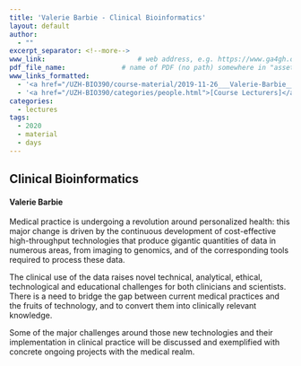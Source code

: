```yaml
---
title: 'Valerie Barbie - Clinical Bioinformatics'
layout: default
author:
  - ""
excerpt_separator: <!--more-->
www_link: 						# web address, e.g. https://www.ga4gh.org; auto-linked
pdf_file_name: 				# name of PDF (no path) somewhere in "assets"; auto-linked
www_links_formatted:
  - '<a href="/UZH-BIO390/course-material/2019-11-26___Valerie-Barbie__Clinical-Bioinformatics__UZH-BIO390-HS19-lecture-10.pdf" target="_blank">[2019 lecture slides]</a>'
  - '<a href="/UZH-BIO390/categories/people.html">[Course Lecturers]</a>'
categories:
  - lectures
tags:
  - 2020
  - material
  - days
---
```


## Clinical Bioinformatics
#### Valerie Barbie

Medical practice is undergoing a revolution around personalized health: this major change is driven by the continuous development of cost-effective high-throughput technologies that produce gigantic quantities of data in numerous areas, from imaging to genomics, and of the corresponding tools required to process these data.

<!--more-->

The clinical use of the data raises novel technical, analytical, ethical, technological and educational challenges for both clinicians and scientists. There is a need to bridge the gap between current medical practices and the fruits of technology, and to convert them into clinically relevant knowledge.

Some of the major challenges around those new technologies and their implementation in clinical practice will be discussed and exemplified with concrete ongoing projects with the medical realm.
